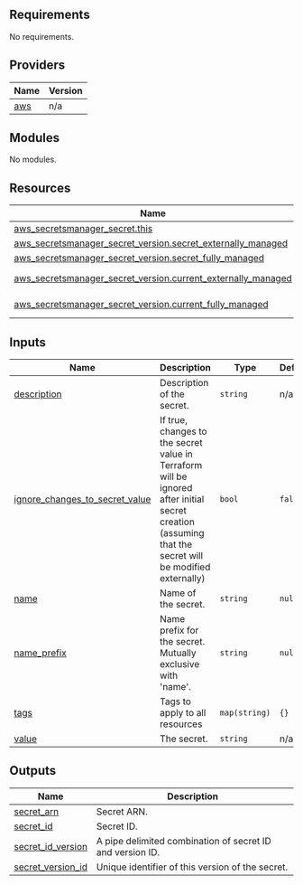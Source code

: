 <!-- BEGIN_TF_DOCS -->
## Requirements

No requirements.

## Providers

| Name | Version |
|------|---------|
| <a name="provider_aws"></a> [aws](#provider\_aws) | n/a |

## Modules

No modules.

## Resources

| Name | Type |
|------|------|
| [aws_secretsmanager_secret.this](https://registry.terraform.io/providers/hashicorp/aws/latest/docs/resources/secretsmanager_secret) | resource |
| [aws_secretsmanager_secret_version.secret_externally_managed](https://registry.terraform.io/providers/hashicorp/aws/latest/docs/resources/secretsmanager_secret_version) | resource |
| [aws_secretsmanager_secret_version.secret_fully_managed](https://registry.terraform.io/providers/hashicorp/aws/latest/docs/resources/secretsmanager_secret_version) | resource |
| [aws_secretsmanager_secret_version.current_externally_managed](https://registry.terraform.io/providers/hashicorp/aws/latest/docs/data-sources/secretsmanager_secret_version) | data source |
| [aws_secretsmanager_secret_version.current_fully_managed](https://registry.terraform.io/providers/hashicorp/aws/latest/docs/data-sources/secretsmanager_secret_version) | data source |

## Inputs

| Name | Description | Type | Default | Required |
|------|-------------|------|---------|:--------:|
| <a name="input_description"></a> [description](#input\_description) | Description of the secret. | `string` | n/a | yes |
| <a name="input_ignore_changes_to_secret_value"></a> [ignore\_changes\_to\_secret\_value](#input\_ignore\_changes\_to\_secret\_value) | If true, changes to the secret value in Terraform will be ignored after initial secret creation (assuming that the secret will be modified externally) | `bool` | `false` | no |
| <a name="input_name"></a> [name](#input\_name) | Name of the secret. | `string` | `null` | no |
| <a name="input_name_prefix"></a> [name\_prefix](#input\_name\_prefix) | Name prefix for the secret. Mutually exclusive with 'name'. | `string` | `null` | no |
| <a name="input_tags"></a> [tags](#input\_tags) | Tags to apply to all resources | `map(string)` | `{}` | no |
| <a name="input_value"></a> [value](#input\_value) | The secret. | `string` | n/a | yes |

## Outputs

| Name | Description |
|------|-------------|
| <a name="output_secret_arn"></a> [secret\_arn](#output\_secret\_arn) | Secret ARN. |
| <a name="output_secret_id"></a> [secret\_id](#output\_secret\_id) | Secret ID. |
| <a name="output_secret_id_version"></a> [secret\_id\_version](#output\_secret\_id\_version) | A pipe delimited combination of secret ID and version ID. |
| <a name="output_secret_version_id"></a> [secret\_version\_id](#output\_secret\_version\_id) | Unique identifier of this version of the secret. |
<!-- END_TF_DOCS -->